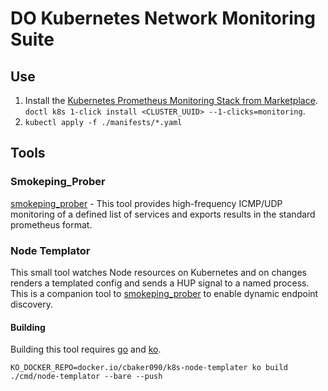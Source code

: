 # DO Kubernetes Network Monitoring Suite

## Use
1) Install the [Kubernetes Prometheus Monitoring Stack from Marketplace](https://marketplace.digitalocean.com/apps/kubernetes-monitoring-stack). `doctl k8s 1-click install <CLUSTER_UUID> --1-clicks=monitoring`.
1) `kubectl apply -f ./manifests/*.yaml`

## Tools

### Smokeping_Prober
[smokeping_prober](https://github.com/SuperQ/smokeping_prober) - This tool provides high-frequency ICMP/UDP monitoring of a defined list of services and exports results in the standard prometheus format.

### Node Templator
This small tool watches Node resources on Kubernetes and on changes renders a templated config and sends a HUP signal to a named process.  This is a companion tool to [smokeping_prober](https://github.com/SuperQ/smokeping_prober) to enable dynamic endpoint discovery.

#### Building
Building this tool requires [go](https://go.dev) and [ko](https://ko.build).
```
KO_DOCKER_REPO=docker.io/cbaker090/k8s-node-templater ko build ./cmd/node-templator --bare --push
```